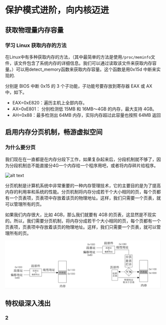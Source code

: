 # 保护模式进阶，向内核迈进

## 获取物理量内存容量

### 学习 Linux 获取内存的方法
在Linux中有多种获取内存的方法，（其中最简单的方法是使用`/proc/meminfo`文件，该文件包含了系统内存的详细信息。我们可以通过读取该文件来获取内存容量。）可以用detect_memory函数来获取内存容量。这个函数是用0x15d 中断来实现的.

分别是 BIOS 中断 0x15 的 3 个子功能，子功能号要存放到寄存器 EAX 或 AX 中，如下。
- EAX=0xE820：遍历主机上全部内存。
- AX=0xE801： 分别检测低 15MB 和 16MB～4GB 的内存，最大支持 4GB。
- AH=0x88：最多检测出 64MB 内存，实际内存超过此容量也按照 64MB 返回




## 启用内存分页机制，畅游虚拟空间

### 为什么要分页
我们现在在一直都是在内存分段下工作，如果复杂起来后，分段机制就不够了，因为分段机制总不能直接分4G一个内存给一个程序用吧，或者将内存碎片给程序。

![alt text](image-1.png)

分页机制是计算机系统中非常重要的一种内存管理技术，它的主要目的是为了提高内存的利用率和系统的性能。分页机制将内存分成若干个大小相同的页，每个页都有一个页表项，页表项中存放着该页的物理地址。这样，我们只需要一个页表，就可以管理所有的页。


如果我们内存很大，比如 4GB，那么我们就要有 4GB 的页表，这显然是不现实的。所以，我们需要分页机制，将内存分成若干个大小相同的页，每个页都有一个页表项，页表项中存放着该页的物理地址。这样，我们只需要一个页表，就可以管理所有的页。

![alt text](../poto/5/image-1.png)

## 特权级深入浅出

### 2










